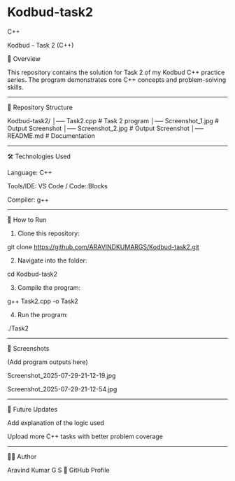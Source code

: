# Kodbud-task2
C++

Kodbud - Task 2 (C++)

📌 Overview

This repository contains the solution for Task 2 of my Kodbud C++ practice series. The program demonstrates core C++ concepts and problem-solving skills.


---

📂 Repository Structure

Kodbud-task2/
│── Task2.cpp          # Task 2 program
│── Screenshot_1.jpg   # Output Screenshot
│── Screenshot_2.jpg   # Output Screenshot
│── README.md          # Documentation


---

🛠️ Technologies Used

Language: C++

Tools/IDE: VS Code / Code::Blocks

Compiler: g++



---

🚀 How to Run

1. Clone this repository:

git clone https://github.com/ARAVINDKUMARGS/Kodbud-task2.git


2. Navigate into the folder:

cd Kodbud-task2


3. Compile the program:

g++ Task2.cpp -o Task2


4. Run the program:

./Task2




---

📸 Screenshots

(Add program outputs here)

Screenshot_2025-07-29-21-12-19.jpg

Screenshot_2025-07-29-21-12-54.jpg



---

📌 Future Updates

Add explanation of the logic used

Upload more C++ tasks with better problem coverage



---

👨‍💻 Author

Aravind Kumar G S
🔗 GitHub Profile

